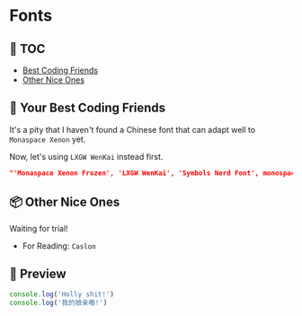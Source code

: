 # Fonts

## 📝 TOC

- [Best Coding Friends](#coding)
- [Other Nice Ones](#other)

## 👫 Your Best Coding Friends <a name='coding'></a>

It's a pity that I haven't found a Chinese font that can adapt well to `Monaspace Xenon` yet.

Now, let's using `LXGW WenKai` instead first.

```json
"'Monaspace Xenon Frozen', 'LXGW WenKai', 'Symbols Nerd Font', monospace"
```

## 📦 Other Nice Ones <a name="other"></a>

Waiting for trial!

- For Reading: `Caslon`

## 📑 Preview

```js
console.log('Holly shit!')
console.log('我的娘亲嘞!')
```
